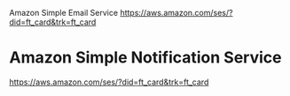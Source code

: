 Amazon Simple Email Service
https://aws.amazon.com/ses/?did=ft_card&trk=ft_card

# Amazon Simple Notification Service

https://aws.amazon.com/ses/?did=ft_card&trk=ft_card


<!--stackedit_data:
eyJoaXN0b3J5IjpbNDU4MjQ1ODAyXX0=
-->